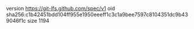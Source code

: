 version https://git-lfs.github.com/spec/v1
oid sha256:c1b42451bdd104ff955e1950eeeff1c3c1a9bee7597c8104351dc9b439046f1c
size 1194

